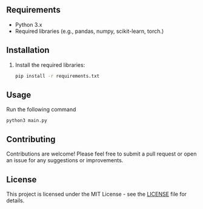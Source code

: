 
## Requirements
- Python 3.x
- Required libraries (e.g., pandas, numpy, scikit-learn, torch.)

## Installation
1. Install the required libraries:
   ```bash
   pip install -r requirements.txt
   ```

## Usage
Run the following command
```
python3 main.py
```


## Contributing
Contributions are welcome! Please feel free to submit a pull request or open an issue for any suggestions or improvements.

## License
This project is licensed under the MIT License - see the [LICENSE](LICENSE) file for details.